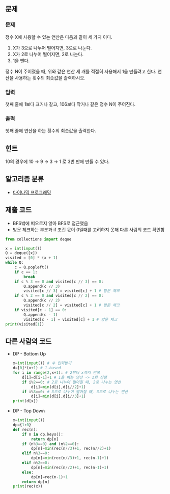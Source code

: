 ## 문제

### 문제

정수 X에 사용할 수 있는 연산은 다음과 같이 세 가지 이다.

1. X가 3으로 나누어 떨어지면, 3으로 나눈다.
2. X가 2로 나누어 떨어지면, 2로 나눈다.
3. 1을 뺀다.

정수 N이 주어졌을 때, 위와 같은 연산 세 개를 적절히 사용해서 1을 만들려고 한다. 연산을 사용하는 횟수의 최솟값을 출력하시오.

### 입력

첫째 줄에 1보다 크거나 같고, 106보다 작거나 같은 정수 N이 주어진다.

### 출력

첫째 줄에 연산을 하는 횟수의 최솟값을 출력한다.

## 힌트

10의 경우에 10 → 9 → 3 → 1 로 3번 만에 만들 수 있다.

## 알고리즘 분류

- [다이나믹 프로그래밍](https://www.acmicpc.net/problem/tag/25)

## 제출 코드

- BFS밖에 떠오르지 않아 BFS로 접근했음
- 방문 체크하는 부분과 if 조건 몫이 0일때를 고려하지 못해 다른 사람의 코드 확인함

```python
from collections import deque

x = int(input())
Q = deque([x])
visited = [0] * (x + 1)
while Q:
    c = Q.popleft()
    if c == 1:
        break
    if c % 3 == 0 and visited[c // 3] == 0:
        Q.append(c // 3)
        visited[c // 3] = visited[c] + 1 # 방문 체크
    if c % 2 == 0 and visited[c // 2] == 0:
        Q.append(c // 2)
        visited[c // 2] = visited[c] + 1 # 방문 체크
    if visited[c - 1] == 0:
        Q.append(c - 1)
        visited[c - 1] = visited[c] + 1 # 방문 체크
print(visited[1])
```

## 다른 사람의 코드

- DP - Bottom Up
    
    ```python
    x=int(input()) # 수 입력받기
    d=[0]*(x+1) # 1-based
    for i in range(2,x+1): # 2부터 x까지 반복
        d[i]=d[i-1]+1 # 1을 빼는 연산 -> 1회 진행
        if i%2==0: # 2로 나누어 떨어질 때, 2로 나누는 연산
            d[i]=min(d[i],d[i//2]+1)
        if i%3==0: # 3으로 나누어 떨어질 때, 3으로 나누는 연산
            d[i]=min(d[i],d[i//3]+1)
    print(d[x])
    ```
    
- DP - Top Down
    
    ```python
    x=int(input())
    dp={1:0}
    def rec(n):
        if n in dp.keys():
            return dp[n]
        if (n%3==0) and (n%2==0):
            dp[n]=min(rec(n//3)+1, rec(n//2)+1)
        elif n%3==0:
            dp[n]=min(rec(n//3)+1, rec(n-1)+1)
        elif n%2==0:
            dp[n]=min(rec(n//2)+1, rec(n-1)+1)
        else:
            dp[n]=rec(n-1)+1
        return dp[n]
    print(rec(x))
    ```